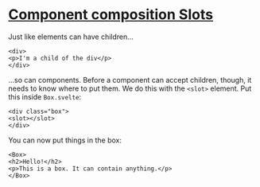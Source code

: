 # [Component composition  Slots](https://svelte.dev/tutorial/slots)

Just like elements can have children...

```
<div>
<p>I'm a child of the div</p>
</div>
```

...so can components. Before a component can accept children, though, it needs to know where to put them. We do this with the `<slot>` element. Put this inside `Box.svelte`:

```
<div class="box">
<slot></slot>
</div>
```

You can now put things in the box:

```
<Box>
<h2>Hello!</h2>
<p>This is a box. It can contain anything.</p>
</Box>
```

